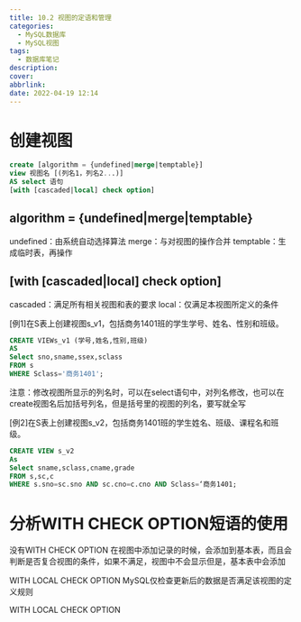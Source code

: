 ```yaml
---
title: 10.2 视图的定语和管理
categories:
  - MySQL数据库
  - MySQL视图
tags:
  - 数据库笔记
description: 
cover: 
abbrlink: 
date: 2022-04-19 12:14
---
```


# 创建视图
```sql
create [algorithm = {undefined|merge|temptable}]
view 视图名 [(列名1，列名2...)]
AS select 语句
[with [cascaded|local] check option]
```

## algorithm = {undefined|merge|temptable}
undefined：由系统自动选择算法
merge：与对视图的操作合并
temptable：生成临时表，再操作

## [with [cascaded|local] check option]
cascaded：满足所有相关视图和表的要求
local：仅满足本视图所定义的条件


[例1]在S表上创建视图s_v1，包括商务1401班的学生学号、姓名、性别和班级。
```sql
CREATE VIEWs_v1 (学号,姓名,性别,班级)
AS
Select sno,sname,ssex,sclass
FROM s
WHERE Sclass='商务1401';
```
注意：修改视图所显示的列名时，可以在select语句中，对列名修改，也可以在create视图名后加括号列名，但是括号里的视图的列名，要写就全写

[例2]在S表上创建视图s_v2，包括商务1401班的学生姓名、班级、课程名和班级。
```sql
CREATE VIEW s_v2
As
Select sname,sclass,cname,grade
FROM s,sc,c
WHERE s.sno=sc.sno AND sc.cno=c.cno AND Sclass=‘商务1401;
```

# 分析WITH CHECK OPTION短语的使用
没有WITH CHECK OPTION
在视图中添加记录的时候，会添加到基本表，而且会判断是否复合视图的条件，如果不满足，视图中不会显示但是，基本表中会添加

WITH LOCAL CHECK OPTION
MySQL仅检查更新后的数据是否满足该视图的定义规则

WITH LOCAL CHECK OPTION

